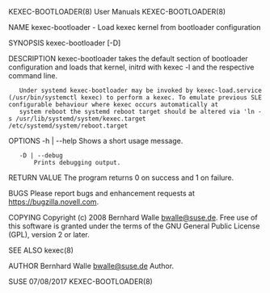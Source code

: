 KEXEC-BOOTLOADER(8)                                                                              User Manuals                                                                             KEXEC-BOOTLOADER(8)



NAME
       kexec-bootloader - Load kexec kernel from bootloader configuration

SYNOPSIS
       kexec-bootloader [-D]

DESCRIPTION
       kexec-bootloader takes the default section of bootloader configuration and loads that kernel, initrd with kexec -l and the respective command line.

       Under systemd kexec-bootloader may be invoked by kexec-load.service (/usr/bin/systemctl kexec) to perform a kexec. To emulate previous SLE configurable behaviour where kexec occurs automatically at
       system reboot the systemd reboot target should be altered via 'ln -s /usr/lib/systemd/system/kexec.target /etc/systemd/system/reboot.target

OPTIONS
       -h | --help
           Shows a short usage message.

       -D | --debug
           Prints debugging output.

RETURN VALUE
       The program returns 0 on success and 1 on failure.

BUGS
       Please report bugs and enhancement requests at https://bugzilla.novell.com.

COPYING
       Copyright (c) 2008 Bernhard Walle <bwalle@suse.de>. Free use of this software is granted under the terms of the GNU General Public License (GPL), version 2 or later.

SEE ALSO
       kexec(8)

AUTHOR
       Bernhard Walle <bwalle@suse.de>
           Author.



SUSE                                                                                              07/08/2017                                                                              KEXEC-BOOTLOADER(8)
